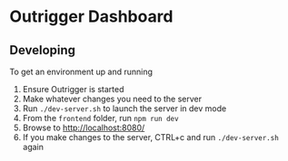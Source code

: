 # Outrigger Dashboard

## Developing

To get an environment up and running 

1. Ensure Outrigger is started
1. Make whatever changes you need to the server
1. Run `./dev-server.sh` to launch the server in dev mode
1. From the `frontend` folder, run `npm run dev`
1. Browse to [http://localhost:8080/](http://localhost:8080/)
1. If you make changes to the server, CTRL+c and run `./dev-server.sh` again